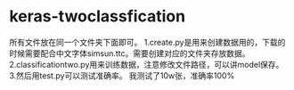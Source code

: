 # keras-twoclassfication
所有文件放在同一个文件夹下面即可。
1.create.py是用来创建数据用的，下载的时候需要配合中文字体simsun.ttc。需要创建对应的文件夹存放数据。
2.classificationtwo.py用来训练数据，注意修改文件路径，可以讲model保存。
3.然后用test.py可以测试准确率。
我测试了10w张，准确率100%
